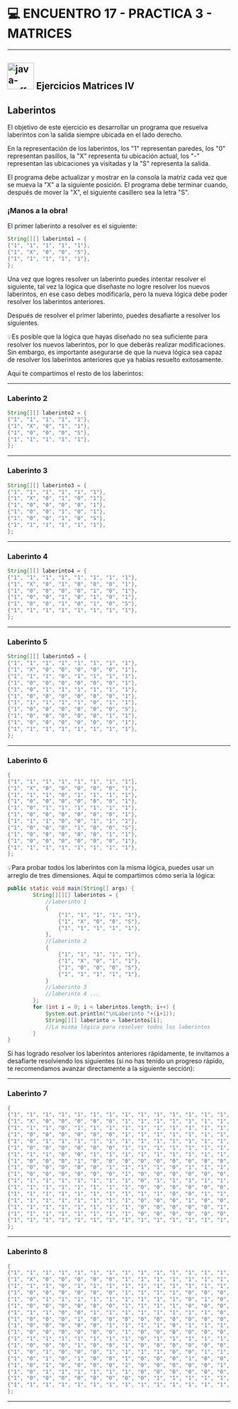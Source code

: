 # 💻 ENCUENTRO 17 - PRACTICA 3 - MATRICES

---

## <img width="60" height="60" src="https://img.icons8.com/plasticine/60/java-coffee-cup-logo.png" alt="java-coffee-cup-logo"/> Ejercicios Matrices IV

## Laberintos

El objetivo de este ejercicio es desarrollar un programa que resuelva laberintos con la salida siempre ubicada en el lado derecho. 

En la representación de los laberintos, los "1" representan paredes, los "0" representan pasillos, la "X" representa tu ubicación actual, los "-" representan las ubicaciones ya visitadas y la "S" representa la salida.

El programa debe actualizar y mostrar en la consola la matriz cada vez que se mueva la "X" a la siguiente posición. El programa debe terminar cuando, después de mover la "X", el siguiente casillero sea la letra "S".

### ¡Manos a la obra!

El primer laberinto a resolver es el siguiente:

```Java
String[][] laberinto1 = {
{"1", "1", "1", "1", "1"},
{"1", "X", "0", "0", "S"},
{"1", "1", "1", "1", "1"},
};
```

Una vez que logres resolver un laberinto puedes intentar resolver el siguiente, tal vez la lógica que diseñaste no logre resolver los nuevos laberintos, en ese caso debes modificarla, pero la nueva lógica debe poder resolver los laberintos anteriores. 

Después de resolver el primer laberinto, puedes desafiarte a resolver los siguientes. 

💡Es posible que la lógica que hayas diseñado no sea suficiente para resolver los nuevos laberintos, por lo que deberás realizar modificaciones. Sin embargo, es importante asegurarse de que la nueva lógica sea capaz de resolver los laberintos anteriores que ya habías resuelto exitosamente. 

Aquí te compartimos el resto de los laberintos:


---

### Laberinto 2

```Java
String[][] laberinto2 = {
{"1", "1", "1", "1", "1"},
{"1", "X", "0", "1", "1"},
{"1", "0", "0", "0", "S"},
{"1", "1", "1", "1", "1"},
};
```

---

### Laberinto 3

```Java
String[][] laberinto3 = {
{"1", "1", "1", "1", "1", "1"},
{"1", "X", "0", "1", "0", "1"},
{"1", "0", "0", "0", "0", "1"},
{"1", "0", "0", "1", "0", "1"},
{"1", "0", "0", "1", "0", "S"},
{"1", "1", "1", "1", "1", "1"},
};
```

---

### Laberinto 4

```Java
String[][] laberinto4 = {
{"1", "1", "1", "1", "1", "1", "1", "1"},
{"1", "X", "0", "1", "0", "0", "0", "1"},
{"1", "0", "0", "0", "0", "1", "0", "1"},
{"1", "0", "0", "1", "0", "1", "0", "1"},
{"1", "0", "0", "1", "0", "1", "0", "S"},
{"1", "1", "1", "1", "1", "1", "1", "1"},
};
```

---


### Laberinto 5


```Java
String[][] laberinto5 = {
{"1", "1", "1", "1", "1", "1", "1", "1"},
{"1", "X", "0", "0", "0", "0", "0", "1"},
{"1", "1", "1", "0", "1", "1", "1", "1"},
{"1", "0", "0", "0", "0", "0", "0", "1"},
{"1", "0", "1", "1", "1", "1", "1", "1"},
{"1", "0", "0", "0", "0", "0", "0", "1"},
{"1", "1", "1", "1", "1", "0", "1", "1"},
{"1", "0", "0", "0", "0", "0", "0", "S"},
{"1", "0", "0", "0", "0", "0", "1", "1"},
{"1", "0", "0", "0", "0", "0", "0", "1"},
{"1", "1", "1", "1", "1", "1", "1", "1"},
};
```


---

### Laberinto 6


```Java
{
{"1", "1", "1", "1", "1", "1", "1", "1"},
{"1", "X", "0", "0", "0", "0", "0", "1"},
{"1", "1", "1", "0", "1", "1", "1", "1"},
{"1", "0", "0", "0", "0", "0", "0", "1"},
{"1", "0", "1", "1", "1", "1", "1", "1"},
{"1", "0", "0", "0", "0", "0", "0", "1"},
{"1", "1", "1", "0", "0", "1", "1", "1"},
{"1", "0", "0", "0", "1", "0", "0", "S"},
{"1", "0", "0", "0", "0", "0", "1", "1"},
{"1", "0", "0", "0", "0", "0", "0", "1"},
{"1", "1", "1", "1", "1", "1", "1", "1"},
};
```


💡Para probar todos los laberintos con la misma lógica, puedes usar un arreglo de tres dimensiones. Aquí te compartimos cómo sería la lógica:

```java
public static void main(String[] args) {
        String[][][] laberintos = {
            //laberinto 1
            {
                {"1", "1", "1", "1", "1"},
                {"1", "X", "0", "0", "S"},
                {"1", "1", "1", "1", "1"},
            },
            //laberinto 2
            {
                {"1", "1", "1", "1", "1"},
                {"1", "X", "0", "1", "1"},
                {"1", "0", "0", "0", "S"},
                {"1", "1", "1", "1", "1"},
            }
            //laberinto 3
            //laberinto 4 ...
        };
        for (int i = 0; i < laberintos.length; i++) {
            System.out.println("\nLaberinto "+(i+1));
            String[][] laberinto = laberintos[i];
            //La misma lógica para resolver todos los laberintos
        }
}
```

Si has logrado resolver los laberintos anteriores rápidamente, te invitamos a desafiarte resolviendo los siguientes (si no has tenido un progreso rápido, te recomendamos avanzar directamente a la siguiente sección):

---

### Laberinto 7


```Java
{
{"1", "1", "1", "1", "1", "1", "1", "1", "1", "1", "1", "1", "1", "1", "1"},
{"1", "X", "0", "0", "0", "0", "0", "1", "1", "1", "1", "1", "1", "1", "1"},
{"1", "1", "1", "0", "1", "1", "1", "1", "1", "1", "1", "1", "1", "1", "1"},
{"1", "0", "0", "0", "0", "0", "0", "1", "1", "1", "1", "1", "1", "1", "1"},
{"1", "0", "1", "1", "1", "1", "1", "1", "1", "1", "1", "1", "1", "1", "1"},
{"1", "0", "0", "0", "0", "0", "0", "1", "1", "1", "1", "1", "1", "1", "1"},
{"1", "1", "1", "0", "0", "1", "1", "1", "1", "1", "1", "1", "1", "1", "1"},
{"1", "0", "0", "0", "1", "0", "0", "0", "0", "0", "0", "0", "0", "0", "1"},
{"1", "0", "0", "0", "0", "0", "1", "1", "1", "1", "0", "1", "1", "1", "1"},
{"1", "0", "0", "0", "0", "0", "0", "1", "0", "0", "0", "0", "0", "0", "1"},
{"1", "1", "1", "1", "1", "1", "1", "1", "0", "1", "1", "1", "1", "1", "1"},
{"1", "1", "1", "1", "1", "1", "1", "1", "0", "0", "0", "0", "0", "0", "1"},
{"1", "1", "1", "1", "1", "1", "1", "1", "1", "1", "0", "0", "1", "1", "1"},
{"1", "1", "1", "1", "1", "1", "1", "1", "0", "0", "0", "1", "0", "0", "S"},
{"1", "1", "1", "1", "1", "1", "1", "1", "0", "0", "0", "0", "0", "1", "1"},
{"1", "1", "1", "1", "1", "1", "1", "1", "0", "0", "0", "0", "0", "0", "1"},
{"1", "1", "1", "1", "1", "1", "1", "1", "1", "1", "1", "1", "1", "1", "1"}
};
```

---

### Laberinto 8

```Java
{
{"1", "1", "1", "1", "1", "1", "1", "1", "1", "1", "1", "1", "1", "1", "1"},
{"1", "X", "0", "0", "0", "0", "0", "1", "1", "1", "1", "1", "1", "1", "1"},
{"1", "1", "1", "0", "1", "1", "1", "1", "1", "1", "1", "1", "1", "1", "1"},
{"1", "0", "0", "0", "0", "0", "0", "1", "1", "1", "1", "0", "0", "0", "1"},
{"1", "0", "1", "1", "1", "1", "1", "1", "1", "1", "1", "0", "1", "0", "1"},
{"1", "0", "0", "0", "0", "0", "0", "1", "1", "1", "1", "0", "0", "0", "1"},
{"1", "1", "1", "0", "0", "1", "1", "1", "1", "1", "1", "1", "1", "0", "1"},
{"1", "0", "0", "0", "1", "0", "0", "0", "0", "0", "0", "0", "0", "0", "1"},
{"1", "0", "0", "0", "0", "0", "1", "1", "1", "1", "0", "1", "1", "1", "1"},
{"1", "0", "0", "0", "0", "0", "0", "1", "0", "0", "0", "0", "0", "0", "1"},
{"1", "1", "1", "1", "1", "1", "1", "1", "0", "1", "1", "1", "1", "1", "1"},
{"1", "0", "0", "0", "1", "0", "0", "1", "0", "0", "0", "0", "0", "0", "1"},
{"1", "0", "1", "0", "0", "0", "1", "1", "1", "1", "0", "0", "1", "1", "1"},
{"1", "0", "1", "0", "1", "0", "0", "1", "0", "0", "0", "1", "0", "0", "S"},
{"1", "0", "1", "0", "0", "0", "0", "1", "0", "0", "0", "0", "0", "1", "1"},
{"1", "0", "1", "1", "1", "1", "1", "1", "0", "0", "0", "0", "0", "0", "1"},
{"1", "0", "0", "0", "0", "0", "0", "0", "0", "1", "1", "1", "1", "1", "1"},
{"1", "1", "1", "1", "1", "1", "1", "1", "1", "1", "1", "1", "1", "1", "1"}
};
```


---
